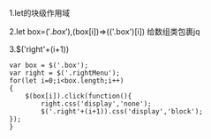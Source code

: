 1.let的块级作用域  

2.let box=$('.box'),$(box[i])=>$($('.box')[i]) 给数组类包裹jq

3.$('right'+(i+1))





```
var box = $('.box');
var right = $('.rightMenu');
for(let i=0;i<box.length;i++)
{
	$(box[i]).click(function(){
		right.css('display','none');
		$('.right'+(i+1)).css('display','block');
});
}
```

